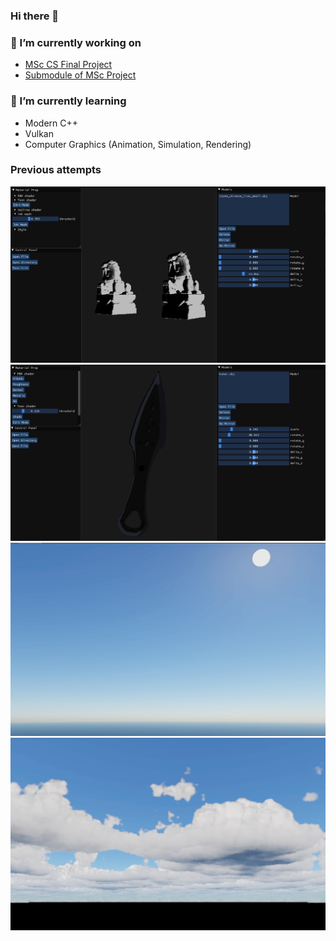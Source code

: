 ### Hi there 👋 
### 🔭 I’m currently working on 
 - [MSc CS Final Project](https://github.com/SpongeBob1008/COMP7705_Project)
 - [Submodule of MSc Project](https://github.com/frankpyf/DungeonGeneratorDemo)
### 🌱 I’m currently learning 
 - Modern C++
 - Vulkan
 - Computer Graphics (Animation, Simulation, Rendering)
 
### Previous attempts
 ![InkWash](https://github.com/frankpyf/frankpyf/blob/main/InkWash.PNG)
 ![ToonShading](https://github.com/frankpyf/frankpyf/blob/main/ToonShading.PNG)
 ![PBRAtmosphere](https://github.com/frankpyf/frankpyf/blob/main/白天.png)
 ![Ray Marching Cloud](https://github.com/frankpyf/frankpyf/blob/main/Cloud.png)
<!--
**frankpyf/frankpyf** is a ✨ _special_ ✨ repository because its `README.md` (this file) appears on your GitHub profile.

Here are some ideas to get you started:

- 🔭 I’m currently working on ...
- 🌱 I’m currently learning ...
- 👯 I’m looking to collaborate on ...
- 🤔 I’m looking for help with ...
- 💬 Ask me about ...
- 📫 How to reach me: ...
- 😄 Pronouns: ...
- ⚡ Fun fact: ...
-->
